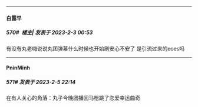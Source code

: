 
*****

####  白露早  
##### 570#         楼主| 发表于 2023-2-3 00:53

有没有丸老嗨说说丸团弹幕什么时候也开始刷安心不安了 是引流过来的eoes吗


*****

####  PninMinh  
##### 571#       发表于 2023-2-5 22:14

在有人关心的角落：丸子今晚团播回马枪跳了恋爱幸运曲奇


